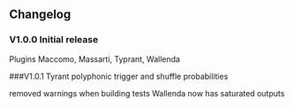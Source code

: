 ## Changelog

### V1.0.0 Initial release

Plugins Maccomo, Massarti, Typrant, Wallenda

###V1.0.1 Tyrant polyphonic trigger and shuffle probabilities

removed warnings when building tests
Wallenda now has saturated outputs

